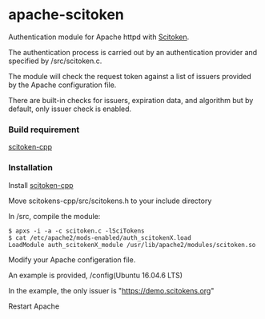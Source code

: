 # apache-scitoken

Authentication module for Apache httpd with [Scitoken](scitoken.org).

The authentication process is carried out by an authentication provider and specified by /src/scitoken.c.

The module will check the request token against a list of issuers provided by the Apache configuration file.

There are built-in checks for issuers, expiration data, and algorithm but by default, only issuer check is enabled.


### Build requirement
[scitoken-cpp](https://github.com/scitokens/scitokens-cpp)

### Installation

Install [scitoken-cpp](https://github.com/scitokens/scitokens-cpp)

Move scitokens-cpp/src/scitokens.h to your include directory

In /src, compile the module:
```
$ apxs -i -a -c scitoken.c -lSciTokens
$ cat /etc/apache2/mods-enabled/auth_scitokenX.load
LoadModule auth_scitokenX_module /usr/lib/apache2/modules/scitoken.so
```
Modify your Apache configeration file.

An example is provided, /config(Ubuntu 16.04.6 LTS)

In the example, the only issuer is "https://demo.scitokens.org"

Restart Apache
